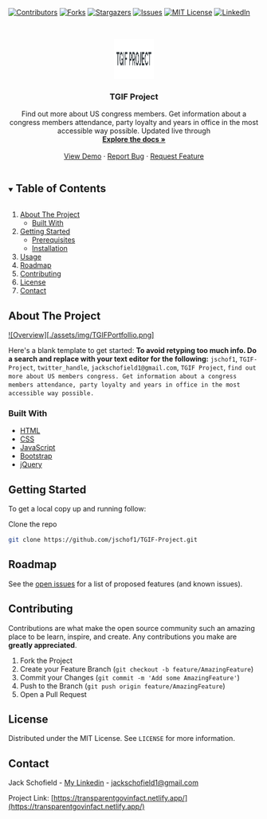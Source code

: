 <!--
*** Thanks for checking out the Best-README-Template. If you have a suggestion
*** that would make this better, please fork the repo and create a pull request
*** or simply open an issue with the tag "enhancement".
*** Thanks again! Now go create something AMAZING! :D
***
***
***
*** To avoid retyping too much info. Do a search and replace for the following:
*** jschof1, TGIF-Project, twitter_handle, jackschofield1@gmail.com, TGIF Project, find out more about US members congress. Get information about a congress members attendance, party loyalty and years in office in the most accessible way possible.
-->



<!-- PROJECT SHIELDS -->
<!--
*** I'm using markdown "reference style" links for readability.
*** Reference links are enclosed in brackets [ ] instead of parentheses ( ).
*** See the bottom of this document for the declaration of the reference variables
*** for contributors-url, forks-url, etc. This is an optional, concise syntax you may use.
*** https://www.markdownguide.org/basic-syntax/#reference-style-links
-->
[![Contributors][contributors-shield]][contributors-url]
[![Forks][forks-shield]][forks-url]
[![Stargazers][stars-shield]][stars-url]
[![Issues][issues-shield]][issues-url]
[![MIT License][license-shield]][license-url]
[![LinkedIn][linkedin-shield]][linkedin-url]



<!-- PROJECT LOGO -->
<br />
<p align="center">
  <a href="https://github.com/jschof1/TGIF-Project">
    <img src="./assets/img/Screenshot 2021-03-02 at 14.09.52.png" alt="Logo" width="80" height="80">
  </a>

  <h3 align="center">TGIF Project</h3>

  <p align="center">
    Find out more about US congress members. Get information about a congress members attendance, party loyalty and years in office in the most accessible way possible. Updated live through 
    <br />
    <a href="https://github.com/jschof1/TGIF-Project"><strong>Explore the docs »</strong></a>
    <br />
    <br />
    <a href="https://github.com/jschof1/TGIF-Project">View Demo</a>
    ·
    <a href="https://github.com/jschof1/TGIF-Project/issues">Report Bug</a>
    ·
    <a href="https://github.com/jschof1/TGIF-Project/issues">Request Feature</a>
  </p>
</p>



<!-- TABLE OF CONTENTS -->
<details open="open">
  <summary><h2 style="display: inline-block">Table of Contents</h2></summary>
  <ol>
    <li>
      <a href="#about-the-project">About The Project</a>
      <ul>
        <li><a href="#built-with">Built With</a></li>
      </ul>
    </li>
    <li>
      <a href="#getting-started">Getting Started</a>
      <ul>
        <li><a href="#prerequisites">Prerequisites</a></li>
        <li><a href="#installation">Installation</a></li>
      </ul>
    </li>
    <li><a href="#usage">Usage</a></li>
    <li><a href="#roadmap">Roadmap</a></li>
    <li><a href="#contributing">Contributing</a></li>
    <li><a href="#license">License</a></li>
    <li><a href="#contact">Contact</a></li>
  </ol>
</details>



<!-- ABOUT THE PROJECT -->
## About The Project

[![Overview][./assets/img/TGIFPortfollio.png]](https://transparentgovinfact.netlify.app/)

Here's a blank template to get started:
**To avoid retyping too much info. Do a search and replace with your text editor for the following:**
`jschof1`, `TGIF-Project`, `twitter_handle`, `jackschofield1@gmail.com`, `TGIF Project`, `find out more about US members congress. Get information about a congress members attendance, party loyalty and years in office in the most accessible way possible.`


### Built With

* [HTML](https://developer.mozilla.org/en-US/docs/Web/HTML)
* [CSS](https://developer.mozilla.org/en-US/docs/Web/CSS)
* [JavaScript](https://developer.mozilla.org/en-US/docs/Web/JavaScript)
* [Bootstrap](https://getbootstrap.com/)
* [jQuery](https://code.jquery.com/)


<!-- GETTING STARTED -->
## Getting Started

To get a local copy up and running follow: 

Clone the repo
   ```sh
   git clone https://github.com/jschof1/TGIF-Project.git
   ```

<!-- ROADMAP -->
## Roadmap

See the [open issues](https://github.com/jschof1/TGIF-Project/issues) for a list of proposed features (and known issues).


<!-- CONTRIBUTING -->
## Contributing

Contributions are what make the open source community such an amazing place to be learn, inspire, and create. Any contributions you make are **greatly appreciated**.

1. Fork the Project
2. Create your Feature Branch (`git checkout -b feature/AmazingFeature`)
3. Commit your Changes (`git commit -m 'Add some AmazingFeature'`)
4. Push to the Branch (`git push origin feature/AmazingFeature`)
5. Open a Pull Request



<!-- LICENSE -->
## License

Distributed under the MIT License. See `LICENSE` for more information.



<!-- CONTACT -->
## Contact

Jack Schofield - [My Linkedin](https://www.linkedin.com/in/jack-schofield-developer) - jackschofield1@gmail.com

Project Link: [https://transparentgovinfact.netlify.app/](https://transparentgovinfact.netlify.app/)


<!-- MARKDOWN LINKS & IMAGES -->
<!-- https://www.markdownguide.org/basic-syntax/#reference-style-links -->
[contributors-shield]: https://img.shields.io/github/contributors/jschof1/repo.svg?style=for-the-badge
[contributors-url]: https://github.com/jschof1/repo/graphs/contributors
[forks-shield]: https://img.shields.io/github/forks/jschof1/repo.svg?style=for-the-badge
[forks-url]: https://github.com/jschof1/repo/network/members
[stars-shield]: https://img.shields.io/github/stars/jschof1/repo.svg?style=for-the-badge
[stars-url]: https://github.com/jschof1/repo/stargazers
[issues-shield]: https://img.shields.io/github/issues/jschof1/repo.svg?style=for-the-badge
[issues-url]: https://github.com/jschof1/repo/issues
[license-shield]: https://img.shields.io/github/license/jschof1/repo.svg?style=for-the-badge
[license-url]: https://github.com/jschof1/repo/blob/master/LICENSE.txt
[linkedin-shield]: https://img.shields.io/badge/-LinkedIn-black.svg?style=for-the-badge&logo=linkedin&colorB=555
[linkedin-url]: https://linkedin.com/in/jschof1
